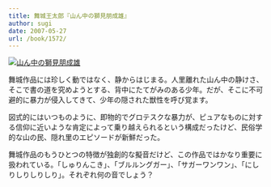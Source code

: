 ```yaml
---
title: 舞城王太郎『山ん中の獅見朋成雄』
author: sugi
date: 2007-05-27
url: /book/1572/
---
```

<a href="http://www.amazon.co.jp/exec/obidos/ASIN/4062756838/chezsugi-22/ref=nosim/" name="amazletlink" target="_blank"><img src="http://i0.wp.com/ecx.images-amazon.com/images/I/51WhsNKRYWL.SL160.jpg?w=660" alt="山ん中の獅見朋成雄" class="alignleft" data-recalc-dims="1" /></a>

舞城作品には珍しく動ではなく、静からはじまる。人里離れた山ん中の静けさ、そこで書の道を究めようとする、背中にたてがみのある少年。だが、そこに不可避的に暴力が侵入してきて、少年の隠された獣性を呼び覚ます。

図式的にはいつものように、即物的でグロテスクな暴力が、ピュアなものに対する信仰に近いような肯定によって乗り越えられるという構成だったけど、民俗学的な山の民、隠れ里のエピソードが新鮮だった。

舞城作品のもうひとつの特徴が独創的な擬音だけど、この作品ではかなり重要に扱われている。「しゅりんこき」、「ブルルングガー」、「サガーワンワン」、「にしりしりしりしり」。それぞれ何の音でしょう？

